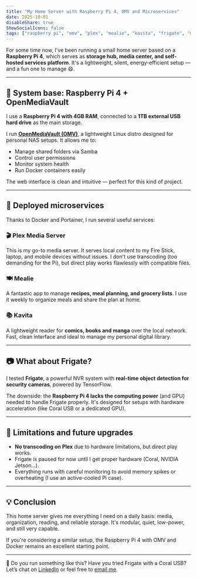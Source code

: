 ```yaml
---
title: "My Home Server with Raspberry Pi 4, OMV and Microservices"
date: 2025-10-01
disableShare: true
ShowSocialIcons: false
tags: ["raspberry pi", "omv", "plex", "mealie", "kavita", "frigate", "microservices"]
---
```


For some time now, I've been running a small home server based on a **Raspberry Pi 4**, which serves as **storage hub, media center, and self-hosted services platform**. It's a lightweight, silent, energy-efficient setup — and a fun one to manage 😄.

---

## 🧱 System base: Raspberry Pi 4 + OpenMediaVault

I use a **Raspberry Pi 4 with 4GB RAM**, connected to a **1TB external USB hard drive** as the main storage.

I run **[OpenMediaVault (OMV)](https://www.openmediavault.org/)**, a lightweight Linux distro designed for personal NAS setups. It allows me to:

- Manage shared folders via Samba
- Control user permissions
- Monitor system health
- Run Docker containers easily

The web interface is clean and intuitive — perfect for this kind of project.

---

## 🧩 Deployed microservices

Thanks to Docker and Portainer, I run several useful services:

### 🎬 Plex Media Server

This is my go-to media server. It serves local content to my Fire Stick, laptop, and mobile devices without issues. I don't use transcoding (too demanding for the Pi), but direct play works flawlessly with compatible files.

### 🍽️ Mealie

A fantastic app to manage **recipes, meal planning, and grocery lists**. I use it weekly to organize meals and share the plan at home.

### 📚 Kavita

A lightweight reader for **comics, books and manga** over the local network. Fast, clean interface and ideal to manage my personal digital library.

---

## 📷 What about Frigate?

I tested **Frigate**, a powerful NVR system with **real-time object detection for security cameras**, powered by TensorFlow.

The downside: the **Raspberry Pi 4 lacks the computing power** (and GPU) needed to handle Frigate properly. It's designed for setups with hardware acceleration (like Coral USB or a dedicated GPU).

---

## 🚧 Limitations and future upgrades

- **No transcoding on Plex** due to hardware limitations, but direct play works.
- Frigate is paused for now until I get proper hardware (Coral, NVIDIA Jetson...).
- Everything runs with careful monitoring to avoid memory spikes or overheating (I use an active-cooled Pi case).

---

## 💡 Conclusion

This home server gives me everything I need on a daily basis: media, organization, reading, and reliable storage. It's modular, quiet, low-power, and still very capable.

If you're considering a similar setup, the Raspberry Pi 4 with OMV and Docker remains an excellent starting point.

---

📩 Do you run something like this? Have you tried Frigate with a Coral USB?  
Let’s chat on [LinkedIn](https://www.linkedin.com/in/alejandro-dch/) or feel free to [email me](mailto:alexdiaz17490@gmail.com).
